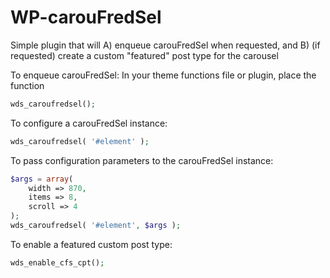 WP-carouFredSel
===============

Simple plugin that will A) enqueue carouFredSel when requested, and B) (if requested) create a custom "featured" post type for the carousel

To enqueue carouFredSel:
In your theme functions file or plugin, place the function
```php
wds_caroufredsel();
```

To configure a carouFredSel instance:
```php
wds_caroufredsel( '#element' );
```

To pass configuration parameters to the carouFredSel instance:
```php
$args = array(
	width => 870,
	items => 8,
	scroll => 4
);
wds_caroufredsel( '#element', $args );
```

To enable a featured custom post type:
```php
wds_enable_cfs_cpt();
```

